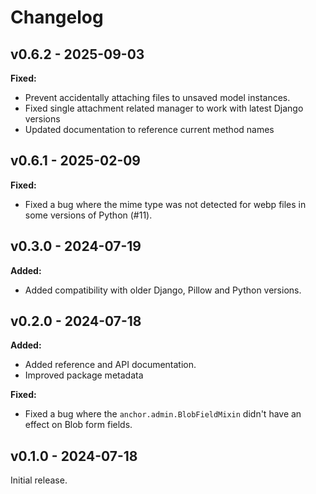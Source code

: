 # Changelog

## v0.6.2 - 2025-09-03

**Fixed:**

- Prevent accidentally attaching files to unsaved model instances.
- Fixed single attachment related manager to work with latest Django versions
- Updated documentation to reference current method names

## v0.6.1 - 2025-02-09

**Fixed:**

- Fixed a bug where the mime type was not detected for webp files in some versions of Python (#11).

## v0.3.0 - 2024-07-19

**Added:**

- Added compatibility with older Django, Pillow and Python versions.

## v0.2.0 - 2024-07-18

**Added:**

- Added reference and API documentation.
- Improved package metadata

**Fixed:**

- Fixed a bug where the `anchor.admin.BlobFieldMixin` didn't have an effect on
  Blob form fields.

## v0.1.0 - 2024-07-18

Initial release.
